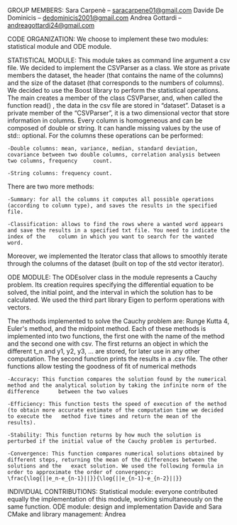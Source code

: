 GROUP MEMBERS:
Sara Carpenè – saracarpene01@gmail.com
Davide De Dominicis – dedominicis2001@gmail.com
Andrea Gottardi – andreagottardi24@gmail.com 

CODE ORGANIZATION:
We choose to implement these two modules: statistical module and ODE module.

STATISTICAL MODULE:
This module takes as command line argument a csv file.
We decided to implement the CSVParser as a class. We store as private members the dataset, the header (that contains the name of the columns) and the size of the dataset (that corresponds to the numbers of columns).
We decided to use the Boost library to perform the statistical operations.
The main creates a member of the class CSVParser, and, when called the function read() , the data in the csv file are stored in “dataset”.
Dataset is a private member of the “CSVParser”, it is a two dimensional vector that store information in columns. Every column is homogeneous and can be composed of double or string. It can handle missing values by the use of std:: optional.
For the columns these operations can be performed:

	-Double columns: mean, variance, median, standard deviation, covariance between two double columns, correlation analysis between two columns, frequency 	count.
 
	-String columns: frequency count.
 
There are two more methods:

	-Summary: for all the columns it computes all possible operations (according to column type), and saves the results in the specified file.
 
	-Classification: allows to find the rows where a wanted word appears and save the results in a specified txt file. You need to indicate the index of the 	column in which you want to search for the wanted word.
 
Moreover, we implemented the Iterator class that allows to smoothly iterate through the columns of the dataset (built on top of the std vector iterator).

ODE MODULE:
The ODEsolver class in the module represents a Cauchy problem. Its creation requires specifying the differential equation to be solved, the initial point, and the interval in which the solution has to be calculated.
We used the third part library Eigen to perform operations with vectors.

The methods implemented to solve the Cauchy problem are: Runge Kutta 4, Euler's method, and the midpoint method. Each of these methods is implemented into two functions, the first one with the name of the method and the second one with csv. The first returns an object in which the different t_n and y1, y2, y3, ... are stored, for later use in any other computation. The second function prints the results in a .csv file.
The other functions allow testing the goodness of fit of numerical methods

	-Accuracy: This function compares the solution found by the numerical method and the analytical solution by taking the infinite norm of the difference 		between the two values
 
	-Efficiency: This function tests the speed of execution of the method (to obtain more accurate estimate of the computation time we decided to execute the 	method five times and return the mean of the results).
 
	-Stability: This function returns by how much the solution is perturbed if the initial value of the Cauchy problem is perturbed.
 
	-Convergence: This function compares numerical solutions obtained by different steps, returning the mean of the differences between the solutions and the 	exact solution. We used the following formula in order to approximate the order of convergency:
	\frac{\log{||e_n-e_{n-1}||}}{\log{||e_{n-1}-e_{n-2}||}}


INDIVIDUAL CONTRIBUTIONS:
Statistical module: everyone contributed equally the implementation of this module, working simultaneously on the same function.
ODE module: design and implementation Davide and Sara
CMake and library management: Andrea
